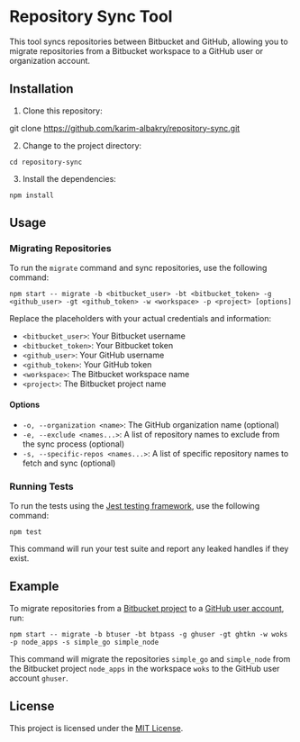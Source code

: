 # Repository Sync Tool

This tool syncs repositories between Bitbucket and GitHub, allowing you to migrate repositories from a Bitbucket workspace to a GitHub user or organization account.

## Installation

1. Clone this repository:

git clone https://github.com/karim-albakry/repository-sync.git


2. Change to the project directory:

```
cd repository-sync
````

3. Install the dependencies:

````
npm install
````

## Usage

### Migrating Repositories

To run the `migrate` command and sync repositories, use the following command:

```
npm start -- migrate -b <bitbucket_user> -bt <bitbucket_token> -g <github_user> -gt <github_token> -w <workspace> -p <project> [options]
```

Replace the placeholders with your actual credentials and information:

- `<bitbucket_user>`: Your Bitbucket username
- `<bitbucket_token>`: Your Bitbucket token
- `<github_user>`: Your GitHub username
- `<github_token>`: Your GitHub token
- `<workspace>`: The Bitbucket workspace name
- `<project>`: The Bitbucket project name

#### Options

- `-o, --organization <name>`: The GitHub organization name (optional)
- `-e, --exclude <names...>`: A list of repository names to exclude from the sync process (optional)
- `-s, --specific-repos <names...>`: A list of specific repository names to fetch and sync (optional)

### Running Tests

To run the tests using the [Jest testing framework](https://jestjs.io/), use the following command:

```
npm test
```

This command will run your test suite and report any leaked handles if they exist.

## Example

To migrate repositories from a [Bitbucket project](https://bitbucket.org/) to a [GitHub user account](https://github.com/), run:

```
npm start -- migrate -b btuser -bt btpass -g ghuser -gt ghtkn -w woks -p node_apps -s simple_go simple_node
```

This command will migrate the repositories `simple_go` and `simple_node` from the Bitbucket project `node_apps` in the workspace `woks` to the GitHub user account `ghuser`.

## License

This project is licensed under the [MIT License](LICENSE).
```